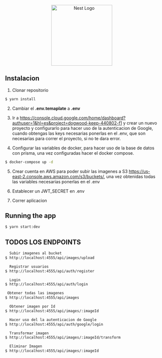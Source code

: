<p align="center">
  <a href="http://nestjs.com/" target="blank"><img src="https://nestjs.com/img/logo-small.svg" width="200" alt="Nest Logo" /></a>
</p>

## Instalacion

1. Clonar repositorio

```bash
$ yarn install
```

2. Cambiar el **.env.temaplate** a **.env**

3. Ir a https://console.cloud.google.com/home/dashboard?authuser=1&hl=es&project=dogwood-keep-440802-f1 y crear un nuevo proyecto y configurarlo para hacer uso de la autenticacion de Google, cuando obtengas las keys necesarias ponerlas en el .env, que son necesarias para correr el proyecto, si no te dara error.

4. Configurar las variables de docker, para hacer uso de la base de datos con prisma, una vez configuradas hacer el docker compose.

```bash
$ docker-compose up -d
```

5. Crear cuenta en AWS para poder subir las imagenes a S3 https://us-east-2.console.aws.amazon.com/s3/buckets/, una vez obtenidas todas las variables necesarias ponerlas en el .env

6. Establecer un JWT_SECRET en .env

7. Correr aplicacion

## Running the app

```bash
$ yarn start:dev
```

## TODOS LOS ENDPOINTS

```bash
  Subir imagenes al bucket
$ http://localhost:4555/api/images/upload

  Registrar usuarios
$ http://localhost:4555/api/auth/register

  Login
$ http://localhost:4555/api/auth/login

 Obtener todas las imagenes
$ http://localhost:4555/api/images

  Obtener imagen por Id
$ http://localhost:4555/api/images/:imageId

  Hacer uso del la autenticacion de Google
$ http://localhost:4555/api/auth/google/login

  Transformar imagen
$ http://localhost:4555/api/images/:imageId/transform

  Eliminar Imagen
$ http://localhost:4555/api/images/:imageId
```
